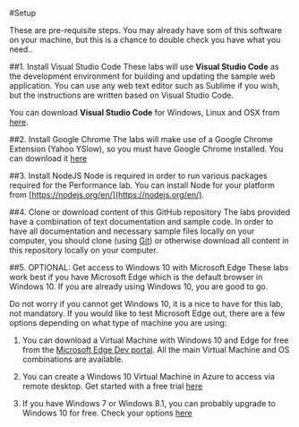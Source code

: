 #Setup

These are pre-requisite steps. You may already have som of this software on your machine, but this is a chance to double check you have what you need..

##1. Install Visual Studio Code
These labs will use **Visual Studio Code** as the development environment for building and updating the sample web application. You can use any web text editor such as Sublime if you wish, but the instructions are written based on Visual Studio Code.

You can download **Visual Studio Code** for Windows, Linux and OSX from [here](https://code.visualstudio.com/).

##2. Install Google Chrome
The labs will make use of a Google Chrome Extension (Yahoo YSlow), so you must have Google Chrome installed. You can download it [here](https://www.google.com/chrome/index.html)

##3. Install NodeJS
Node is required in order to run various packages required for the Performance lab. You can install Node for your platform from [https://nodejs.org/en/](https://nodejs.org/en/).

##4. Clone or download content of this GitHub repository
The labs provided have a combination of text documentation and sample code. In order to have all documentation and necessary sample files locally on your computer, you should clone (using [Git](http://git-scm.com/)) or otherwise download all content in this repository locally on your computer.

##5. OPTIONAL: Get access to Windows 10 with Microsoft Edge
These labs work best if you have Microsoft Edge which is the default browser in Windows 10. If you are already using Windows 10, you are good to go.

Do not worry if you cannot get Windows 10, it is a nice to have for this lab, not mandatory. If you would like to test Microsoft Edge out, there are a few options depending on what type of machine you are using:

1. You can download a Virtual Machine with Windows 10 and Edge for free from the [Microsoft Edge Dev portal](https://dev.modern.ie/tools/vms/windows/). All the main Virtual Machine and OS combinations are available.

1. You can create a Windows 10 Virtual Machine in Azure to access via remote desktop. Get started with a free trial [here](https://azure.microsoft.com/en-us/trial/free-trial-virtual-machines/)

1. If you have Windows 7 or Windows 8.1, you can probably upgrade to Windows 10 for free. Check your options [here](http://www.microsoft.com/en-gb/windows/windows-10-upgrade)
